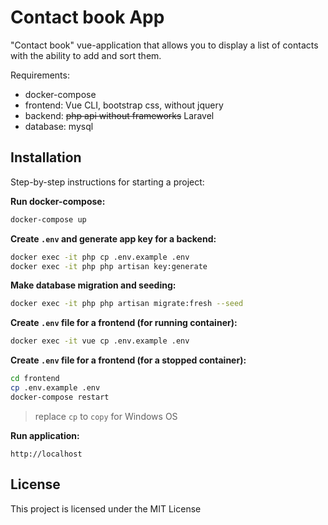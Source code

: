 # Contact book App
"Contact book" vue-application that allows you to display a list of contacts with the ability to add and sort them.

Requirements:
- docker-compose
- frontend: Vue CLI, bootstrap css, without jquery
- backend: ~~php api without frameworks~~ Laravel
- database: mysql

## Installation

Step-by-step instructions for starting a project:

**Run docker-compose:**
```bash
docker-compose up
```

**Create `.env` and generate app key for a backend:**
```bash
docker exec -it php cp .env.example .env
docker exec -it php php artisan key:generate
```

**Make database migration and seeding:**
```bash
docker exec -it php php artisan migrate:fresh --seed
```

**Create `.env` file for a frontend (for running container):**
```bash
docker exec -it vue cp .env.example .env
```

**Create `.env` file for a frontend (for a stopped container):**
```bash
cd frontend
cp .env.example .env
docker-compose restart
```
> replace `cp` to `copy` for Windows OS

**Run application:**
```
http://localhost
```

## License

This project is licensed under the MIT License